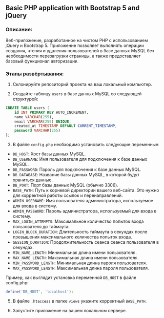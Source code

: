 ## Basic PHP application with Bootstrap 5 and jQuery

### Описание:

Bеб-приложение, разработанное на чистом PHP с использованием jQuery и Bootstrap 5. Приложение позволяет выполнять операции создания, чтения и удаления пользователей в базе данных MySQL без необходимости перезагрузки страницы, а также предоставляет базовый функционал авторизации.

### Этапы развёртывания:

1. Склонируйте репозиторий проекта на ваш локальный компьютер.

2. Создайте таблицу `users` в базе данных MySQL со следующей структурой:

```sql
CREATE TABLE users (
    id INT PRIMARY KEY AUTO_INCREMENT,
    name VARCHAR(255),
    email VARCHAR(255) UNIQUE,
    created_at TIMESTAMP DEFAULT CURRENT_TIMESTAMP,
    password VARCHAR(255)
);
```
3. В файле `config.php` необходимо установить следующие переменные:
- `DB_HOST`: Хост базы данных MySQL.
- `DB_USERNAME`: Имя пользователя для подключения к базе данных MySQL.
- `DB_PASSWORD`: Пароль для подключения к базе данных MySQL.
- `DB_DATABASE`: Название базы данных MySQL, в которой будут храниться данные.
- `DB_PORT`: Порт базы данных MySQL (обычно 3306).
- `BASE_PATH`: Путь к корневой директории вашего веб-сайта. Это нужно для корректной работы ссылок и перенаправлений.
- `ADMIN_USERNAME`: Имя пользователя администратора, используемое для входа в систему.
- `ADMIN_PASSWORD`: Пароль администратора, используемый для входа в систему.
- `MAX_LOGIN_ATTEMPTS`: Максимальное количество попыток входа пользователя до таймаута.
- `LOGIN_BLOCK_DURATION`: Длительность таймаута в секундах после превышения максимального количества попыток входа.
- `SESSION_DURATION`: Продолжительность сеанса сеанса пользователя в секундах.
- `MIN_NAME_LENGTH`: Минимальная длина имени пользователя.
- `MAX_NAME_LENGTH`: Максимальная длина имени пользователя.
- `MIN_PASSWORD_LENGTH`: Минимальная длина пароля пользователя.
- `MAX_PASSWORD_LENGTH`: Максимальная длина пароля пользователя.

Пример, как выглядит установка переменной `DB_HOST` в файле config.php:

```php
define('DB_HOST', 'localhost');
```

5. В файле `.htaccess` в папке `views` укажите корректный `BASE_PATH`.

6. Запустите приложение на вашем локальном сервере. 
